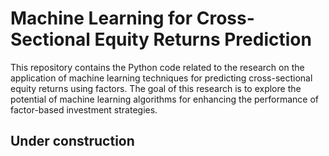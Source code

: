 
<h1>Machine Learning for Cross-Sectional Equity Returns Prediction</h1>
<p>This repository contains the Python code related to the research on the application of machine learning techniques for predicting cross-sectional equity returns using factors. The goal of this research is to explore the potential of machine learning algorithms for enhancing the performance of factor-based investment strategies.</p>

<h2> Under construction </h2>